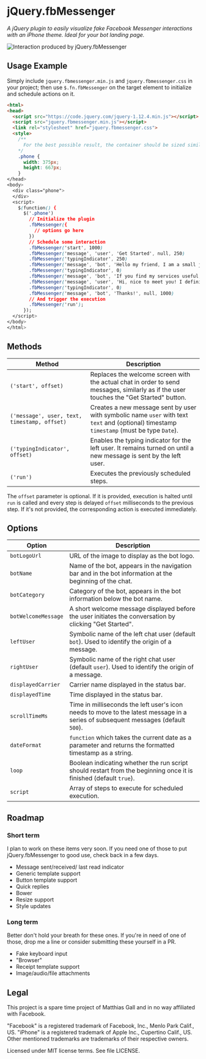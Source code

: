 # jQuery.fbMessenger

*A jQuery plugin to easily visualize fake Facebook Messenger interactions with an iPhone theme. Ideal for your bot landing page.*

![Interaction produced by jQuery.fbMessenger](https://github.com/digitalbreed/jquery.fbmessenger/raw/develop/demo/jquery.fbmessenger.gif)

## Usage Example

Simply include `jquery.fbmessenger.min.js` and `jquery.fbmessenger.css` in your project; then use `$.fn.fbMessenger` on the target element to initialize and schedule actions on it.

```html
<html>
<head>
  <script src="https://code.jquery.com/jquery-1.12.4.min.js"></script>
  <script src="jquery.fbmessenger.min.js"></script>
  <link rel="stylesheet" href="jquery.fbmessenger.css">
  <style>
    /**
      For the best possible result, the container should be sized similarly to an iPhone 6 (i.e. 750x1334 pixels or 1:1.79 aspect ratio).
    */
    .phone {
      width: 375px;
      height: 667px;
    }
</head>
<body>
  <div class="phone">
  </div>
  <script>
    $(function() {
      $('.phone')
        // Initialize the plugin
        .fbMessenger({
          // options go here
        })
        // Schedule some interaction
        .fbMessenger('start', 1000)
        .fbMessenger('message', 'user', 'Get Started', null, 250)
        .fbMessenger('typingIndicator', 250)
        .fbMessenger('message', 'bot', 'Hello my friend, I am a small jQuery plugin! I hope you like it.', null, 1500)
        .fbMessenger('typingIndicator', 0)
        .fbMessenger('message', 'bot', 'If you find my services useful, please star me on GitHub!', null, 1500)
        .fbMessenger('message', 'user', 'Hi, nice to meet you! I definitely will do!', null, 2000)
        .fbMessenger('typingIndicator', 0)
        .fbMessenger('message', 'bot', 'Thanks!', null, 1000)
        // And trigger the execution
        .fbMessenger('run');
      });
  </script>
</body>
</html>
```

## Methods

| Method | Description
| ------ | -----------
| `('start', offset)` | Replaces the welcome screen with the actual chat in order to send messages, similarly as if the user touches the "Get Started" button.
| `('message', user, text, timestamp, offset)` | Creates a new message sent by user with symbolic name `user` with text `text` and (optional) timestamp `timestamp` (must be type `Date`).
| `('typingIndicator', offset)` | Enables the typing indicator for the left user. It remains turned on until a new message is sent by the left user.
| `('run')` | Executes the previously scheduled steps.

The `offset` parameter is optional. If it is provided, execution is halted until `run` is called and every step is delayed `offset` milliseconds to the previous step. If it's not provided, the corresponding action is executed immediately.

## Options

| Option | Description
| ------ | -----------
| `botLogoUrl` | URL of the image to display as the bot logo.
| `botName` | Name of the bot, appears in the navigation bar and in the bot information at the beginning of the chat.
| `botCategory` | Category of the bot, appears in the bot information below the bot name.
| `botWelcomeMessage` | A short welcome message displayed before the user initiates the conversation by clicking "Get Started".
| `leftUser` | Symbolic name of the left chat user (default `bot`). Used to identify the origin of a message.
| `rightUser` | Symbolic name of the right chat user (default `user`). Used to identify the origin of a  message.
| `displayedCarrier` | Carrier name displayed in the status bar.
| `displayedTime` | Time displayed in the status bar.
| `scrollTimeMs` | Time in milliseconds the left user's icon needs to move to the latest message in a series of subsequent messages (default `500`).
| `dateFormat` | `function` which takes the current date as a parameter and returns the formatted timestamp as a string.
| `loop` | Boolean indicating whether the run script should restart from the beginning once it is finished (default `true`).
| `script` | Array of steps to execute for scheduled execution.

## Roadmap

### Short term

I plan to work on these items very soon. If you need one of those to put jQuery.fbMessenger to good use, check back in a few days.

* Message sent/received/ last read indicator
* Generic template support
* Button template support
* Quick replies
* Bower
* Resize support
* Style updates

### Long term

Better don't hold your breath for these ones. If you're in need of one of those, drop me a line or consider submitting these yourself in a PR.

* Fake keyboard input
* "Browser"
* Receipt template support
* Image/audio/file attachments

## Legal

This project is a spare time project of Matthias Gall and in no way affiliated with Facebook.

"Facebook" is a registered trademark of Facebook, Inc., Menlo Park Calif., US. "iPhone" is a registered trademark of Apple Inc., Cupertino Calif., US. Other mentioned trademarks are trademarks of their respective owners.

Licensed under MIT license terms. See file LICENSE.
